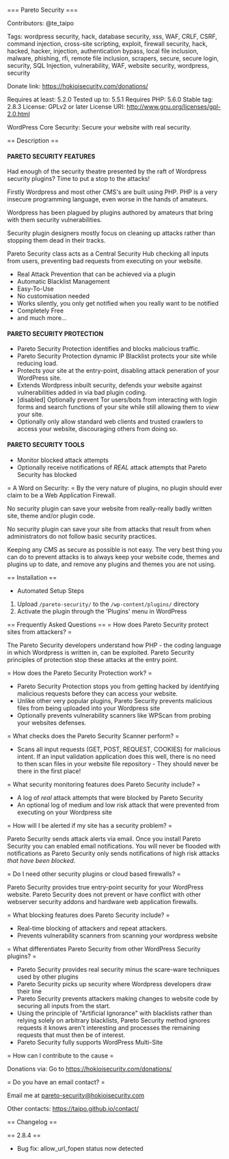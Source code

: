 === Pareto Security ===

Contributors: @te_taipo

Tags: wordpress security, hack, database security, xss, WAF, CRLF, CSRF, command injection, cross-site scripting, exploit, firewall security, hack, hacked, hacker, injection, authentication bypass, local file inclusion, malware, phishing, rfi, remote file inclusion, scrapers, secure, secure login, security, SQL Injection, vulnerability, WAF, website security, wordpress, security

Donate link: https://hokioisecurity.com/donations/

Requires at least: 5.2.0
Tested up to: 5.5.1
Requires PHP: 5.6.0
Stable tag: 2.8.3
License: GPLv2 or later
License URI: http://www.gnu.org/licenses/gpl-2.0.html

WordPress Core Security: Secure your website with real security.

== Description ==

#### PARETO SECURITY FEATURES

Had enough of the security theatre presented by the raft of Wordpress security plugins? Time to put a stop to the attacks!

Firstly Wordpress and most other CMS\'s are built using PHP. PHP is a very insecure programming language, even worse in the hands of amateurs.

Wordpress has been plagued by plugins authored by amateurs that bring with them security vulnerabilities.

Security plugin designers mostly focus on cleaning up attacks rather than stopping them dead in their tracks.

Pareto Security class acts as a Central Security Hub checking all inputs from users, preventing bad requests from executing on your website.

* Real Attack Prevention that can be achieved via a plugin
* Automatic Blacklist Management
* Easy-To-Use
* No customisation needed
* Works silently, you only get notified when you really want to be notified
* Completely Free
* and much more...

#### PARETO SECURITY PROTECTION
* Pareto Security Protection identifies and blocks malicious traffic.
* Pareto Security Protection dynamic IP Blacklist protects your site while reducing load.
* Protects your site at the entry-point, disabling attack peneration of your WordPress site.
* Extends Wordpress inbuilt security, defends your website against vulnerabilities added in via bad plugin coding.
* [disabled] Optionally prevent Tor users/bots from interacting with login forms and search functions of your site while still allowing them to *view* your site.
* Optionally only allow standard web clients and trusted crawlers to access your website, discouraging others from doing so.

#### PARETO SECURITY TOOLS
* Monitor blocked attack attempts
* Optionally receive notifications of *REAL* attack attempts that Pareto Security has blocked

= A Word on Security: =
By the very nature of plugins, no plugin should ever claim to be a Web Application Firewall.

No security plugin can save your website from really-really badly written site, theme and/or plugin code.

No security plugin can save your site from attacks that result from when administrators do not follow basic security practices.

Keeping any CMS as secure as possible is not easy. The very best thing you can do to prevent attacks is to always keep your website code, themes and plugins up to date, and remove any plugins and themes you are not using.

== Installation ==
* Automated Setup Steps

1. Upload `/pareto-security/` to the `/wp-content/plugins/` directory
2. Activate the plugin through the \'Plugins\' menu in WordPress

== Frequently Asked Questions ==
= How does Pareto Security protect sites from attackers? =

The Pareto Security developers understand how PHP - the coding language in which Wordpress is written in, can be exploited. Pareto Security principles of protection stop these attacks at the entry point.

= How does the Pareto Security Protection work? =

* Pareto Security Protection stops you from getting hacked by identifying malicious requests before they can access your website.
* Unlike other very popular plugins, Pareto Security prevents malicious files from being uploaded into your Wordpress site
* Optionally prevents vulnerability scanners like WPScan from probing your websites defenses.

= What checks does the Pareto Security Scanner perform? =

* Scans all input requests (GET, POST, REQUEST, COOKIES) for malicious intent. If an input validation application  does this well, there is no need to then scan files in your website file repository - They should never be there in the first place!

= What security monitoring features does Pareto Security include? =

* A log of *real* attack attempts that were blocked by Pareto Security
* An optional log of medium and low risk attack that were prevented from executing on your Wordpress site

= How will I be alerted if my site has a security problem? =

Pareto Security sends attack alerts via email. Once you install Pareto Security you can enabled email notifications. You will never be flooded with notifications as Pareto Security only sends notifications of high risk attacks *that have been blocked*.

= Do I need other security plugins or cloud based firewalls? =

Pareto Security provides true entry-point security for your WordPress website. Pareto Security does not prevent or have conflict with other webserver security addons and hardware web application firewalls.

= What blocking features does Pareto Security include? =

* Real-time blocking of attackers and repeat attackers.
* Prevents vulnerability scanners from scanning your wordpress website

= What differentiates Pareto Security from other WordPress Security plugins? =

* Pareto Security provides real security minus the scare-ware techniques used by other plugins
* Pareto Security picks up security where Wordpress developers draw their line
* Pareto Security prevents attackers making changes to website code by securing all inputs from the start.
* Using the principle of \"Artificial Ignorance\" with blacklists rather than relying solely on arbitrary blacklists, Pareto Security method ignores requests it knows aren\'t interesting and processes the remaining requests that must then be of interest.
* Pareto Security fully supports WordPress Multi-Site 

= How can I contribute to the cause =

Donations via:
Go to https://hokioisecurity.com/donations/

= Do you have an email contact? =

Email me at pareto-security@hokioisecurity.com

Other contacts: https://taipo.github.io/contact/

== Changelog ==

== 2.8.4 ==
* Bug fix: allow_url_fopen status now detected
